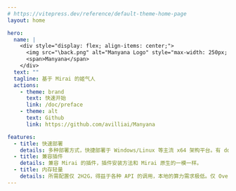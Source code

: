 ```yaml
---
# https://vitepress.dev/reference/default-theme-home-page
layout: home

hero:
  name: |
    <div style="display: flex; align-items: center;">
      <img src="\back.png" alt="Manyana Logo" style="max-width: 250px; margin-right: 40px;">
      <span>Manyana</span>
    </div>
  text: ""
  tagline: 基于 Mirai 的姬气人
  actions:
    - theme: brand
      text: 快速开始
      link: /doc/preface
    - theme: alt
      text: Github
      link: https://github.com/avilliai/Manyana

features:
  - title: 快速部署
    details: 多种部署方式，快捷部署于 Windows/Linux 等主流 x64 架构平台。有 docker 镜像。
  - title: 兼容插件
    details: 兼容 Mirai 的插件，插件安装方法和 Mirai 原生的一模一样。
  - title: 内存轻量
    details: 所需配置仅 2H2G，得益于各种 API 的调用，本地的算力需求极低。仅 Overflow 所需内存较大。
---
```


